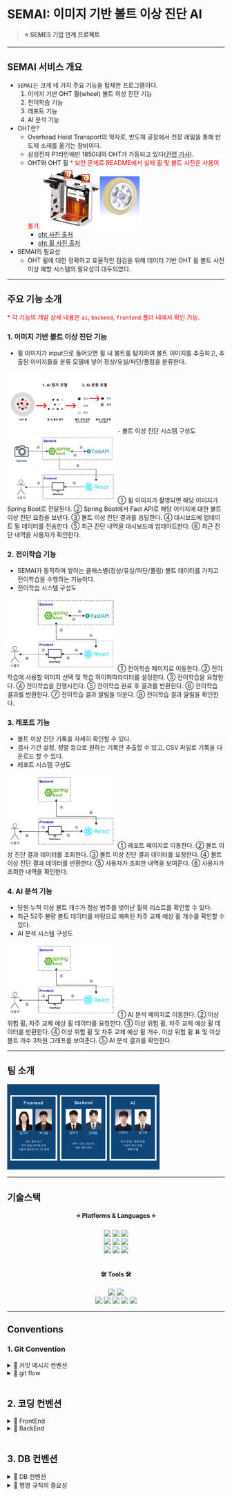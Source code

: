 # SEMAI: 이미지 기반 볼트 이상 진단 AI
> **⭐️ SEMES 기업 연계 프로젝트**

<hr>

## SEMAI 서비스 개요
- `SEMAI`는 크게 네 가지 주요 기능을 탑재한 프로그램이다.
  1. 이미지 기반 OHT 휠(wheel) 볼트 이상 진단 기능
  2. 전이학습 기능
  3. 레포트 기능
  4. AI 분석 기능
- OHT란?
  - Overhead Hoist Transport의 약자로, 반도체 공장에서 천장 레일을 통해 반도체 소재를 옮기는 장비이다.
  - 삼성전자 P1라인에만 1850대의 OHT가 가동되고 있다([관련 기사](https://www.inews24.com/view/1517772)).
  - OHT와 OHT 휠
    <span style="color:red;">* 보안 문제로 README에서 실제 휠 및 볼트 사진은 사용이 불가.</span>
    <img src="docs/oht_wheel.jpg" width=50%>
    - [oht 사진 출처](http://news.heraldcorp.com/view.php?ud=20220908000699)
    - [oht 휠 사진 출처](http://krcaster.co.kr/goods/minutely.php?goods_id=2684)
- SEMAI의 필요성
  - OHT 휠에 대한 정확하고 효율적인 점검을 위해 데이터 기반 OHT 휠 볼트 사전 이상 예방 시스템의 필요성이 대두되었다.

<hr>

## 주요 기능 소개
<span style="color:red;">* 각 기능의 개발 상세 내용은 `ai`, `backend`, `frontend` 폴더 내에서 확인 가능.</span>
### 1. 이미지 기반 볼트 이상 진단 기능
- 휠 이미지가 input으로 들어오면 휠 내 볼트를 탐지하여 볼트 이미지를 추출하고, 추출된 이미지들을 분류 모델에 넣어 정상/유실/파단/풀림을 분류한다.
<img src="docs/ai_프로세스.png" width=50%>
- 볼트 이상 진단 시스템 구성도
<img src="docs/시스템구성도_볼트이상진단.png" width=50%>
①	휠 이미지가 촬영되면 해당 이미지가 Spring Boot로 전달된다.
②	Spring Boot에서 Fast API로 해당 이미지에 대한 볼트 이상 진단 요청을 보낸다.
③	볼트 이상 진단 결과를 응답한다.
④	대시보드에 업데이트 될 데이터를 전송한다.
⑤	최근 진단 내역을 대시보드에 업데이트한다.
⑥	최근 진단 내역을 사용자가 확인한다.

<br>

### 2. 전이학습 기능
- SEMAI가 동작하며 쌓이는 클래스별(정상/유실/파단/풀림) 볼트 데이터를 가지고 전이학습을 수행하는 기능이다.
- 전이학습 시스템 구성도
<img src="docs/시스템구성도_전이학습.png" width=50%>
①	전이학습 페이지로 이동한다.
②	전이학습에 사용할 이미지 선택 및 학습 하이퍼파라미터를 설정한다.
③	전이학습을 요청한다.
④	전이학습을 진행시킨다.
⑤	전이학습 완료 후 결과를 반환한다.
⑥	전이학습 결과를 반환한다.
⑦	전이학습 결과 알림을 띄운다.
⑧	전이학습 결과 알림을 확인한다.

<br>

### 3. 레포트 기능
- 볼트 이상 진단 기록을 자세히 확인할 수 있다.
- 검사 기간 설정, 정렬 등으로 원하는 기록만 추출할 수 있고, CSV 파일로 기록을 다운로드 할 수 있다.
- 레포트 시스템 구성도
<img src="docs/시스템구성도_레포트.png" width=50%>
①	레포트 페이지로 이동한다.
②	볼트 이상 진단 결과 데이터를 조회한다.
③	볼트 이상 진단 결과 데이터를 요청한다.
④	볼트 이상 진단 결과 데이터를 반환한다.
⑤	사용자가 조회한 내역을 보여준다.
⑥	사용자가 조회한 내역을 확인한다.

<br>

### 4. AI 분석 기능
- 당원 누적 이상 볼트 개수가 정상 범주를 벗어난 휠의 리스트를 확인할 수 있다.
- 최근 52주 불량 볼트 데이터를 바탕으로 예측된 차주 교체 예상 휠 개수를 확인할 수 있다.
- AI 분석 시스템 구성도
<img src="docs/시스템구성도_AI분석.png" width=50%>
①	AI 분석 페이지로 이동한다.
②	이상 위험 휠, 차주 교체 예상 휠 데이터를 요청한다.
③	이상 위험 휠, 차주 교체 예상 휠 데이터를 반환한다.
④	이상 위험 휠 및 차주 교체 예상 휠 개수, 이상 위험 휠 표 및 이상 볼트 개수 3차원 그래프를 보여준다.
⑤	AI 분석 결과를 확인한다.

<hr>

## 팀 소개
<img src="docs/팀소개.png" width=70%>

<hr>

## 기술스택
<div align="center">
    <h4>⭐️ Platforms & Languages ⭐️</h4>
    <img src="https://img.shields.io/badge/Typescript-3178C6?style=flat-square&logo=Typescript&logoColor=white"/>
    <img src="https://img.shields.io/badge/React-61DAFB?style=flat&logo=React&logoColor=white"/>
    <img src="https://img.shields.io/badge/Pytorch-FF6F00?style=flat&logo=Pytorch&logoColor=white"/>
    <br>
    <img src="https://img.shields.io/badge/Java-007396?style=flat&logo=Conda-Forge&logoColor=white"/>
    <img src="https://img.shields.io/badge/Spring Boot-6DB33F?style=flat&logo=Spring Boot&logoColor=white" />
    <img src="https://img.shields.io/badge/FastAPI-00cc99?style=flat&logo=FastApi&logoColor=white"/>
    <br>
    <img src="https://img.shields.io/badge/MySQL-4479A1?style=flat&logo=MySQL&logoColor=white"/>
    <img src="https://img.shields.io/badge/Docker-2496ED?style=flat&logo=Docker&logoColor=white" />
    <img src="https://img.shields.io/badge/Jenkins-D24939?style=flat&logo=Jenkins&logoColor=white" />
</div>

<br>

<div align=center>
	<h4>🛠 Tools 🛠</h4>
</div>
<div align=center>
	<img src="https://img.shields.io/badge/Intellij Idea-212121?style=flat&logo=intellijidea&logoColor=white" />
	<img src="https://img.shields.io/badge/Visual%20Studio%20Code-007ACC?style=flat&logo=VisualStudioCode&logoColor=white" />
	<br>
	<img src="https://img.shields.io/badge/Tomcat-F8DC75?style=flat&logo=ApacheTomcat&logoColor=white" />
	<img src="https://img.shields.io/badge/AWS-232F3E?style=flat&logo=AmazonAWS&logoColor=white" />
	<img src="https://img.shields.io/badge/GitLab-181717?style=flat&logo=GitLab&logoColor=white" />
    <img src="https://img.shields.io/badge/Jira-0052CC?style=flat&logo=Jira&logoColor=white" />
    <img src="https://img.shields.io/badge/Notion-000000?style=flat&logo=Notion&logoColor=white" />
</div>

<hr>

## Conventions
### 1. Git Convention
<details>
<summary>📌 커밋 메시지 컨벤션</summary>

:bug: [BE] 레포트 디테일 데이터 수정 S08P31A301-652
깃모지 - [파트] - 내용 - 이슈 번호
### 🖤 규칙에 맞는 좋은 커밋메시지를 작성해야 하는 이유

- 팀원과의 소통
- 편리하게 과거 추적 가능
- 나중에 실무에서 익숙해지기 위해

### 🖤 한 커밋에는 한 가지 문제만!

- 추적 가능하게 유지해주기
- 너무 많은 문제를 한 커밋에 담으면 추적하기 어렵다.

### 🖤 CLI에서 커밋 메시지 여러 줄로 작성하는 방법

- 쌍따옴표를 닫지 말고 개행하며 작성 → 다 작성한 후에 쌍따옴표를 닫으면 작성 완료

```bash
git commit -m "FEAT: 회원가입 기능 추가

- 회원가입 기능 추가"
```

### 1. 커밋 유형 지정

- 커밋 유형은 깃모지로 대체
    
    
    | 커밋 타입 | 의미 |
    | --- | --- |
    | :sparkles: | 새로운 기능에 대한 커밋 |
    | :bug: | 버그 수정에 대한 커밋 |
    | :lipstick: | CSS 등 사용자 UI 디자인 변경 |
    | :recycle: | 코드 리팩토링에 대한 커밋 |
    | :art: | 스타일 (코드 형식 변경: 비즈니스 로직에 변경 없음) |
    | :memo: | 문서 추가, 수정에 대한 커밋 |
    | :hammer: | 빌드 관련 파일 수정에 대한 커밋 |
    | :truck: | 파일 혹은 폴더명을 수정하거나 옮기는 작업만인 경우 |
    | :fire: | 파일을 삭제하는 작업만 수행한 경우 |
    | :rocket: | CI 관련 설정, 수정에 대한 커밋  |
    | :speech_balloon: | 필요한 주석 추가 및 변경 |
    | :twisted_rightwards_arrows: | 브랜치 합병 |

### 2. 제목과 본문을 빈행으로 분리

- 커밋 유형 이후 제목과 본문은 한글로 작성하여 내용이 잘 전달될 수 있도록 할 것
- 본문에는 변경한 내용과 이유 설명 (어떻게 보다는 무엇 & 왜를 설명)

### 3. 제목 첫 글자는 대문자로, 끝에는 `.` 금지

### 4. 제목은 영문 기준 50자 이내로 할 것

### 5. 자신의 코드가 직관적으로 바로 파악할 수 있다고 생각하지 말자

### 6. 여러가지 항목이 있다면 글머리 기호를 통해 가독성 높이기

</details>

<details>
<summary>📌 git flow</summary>

## 📌 git flow
__작업하는 동안 default branch는 develop__.

✅ pr 날릴 때 어디로 날리는 건지 꼭 체크하기!

### **main → develop → feature-지라 이슈 번호**

main은 모든 작업이 끝난 후 develop에서 merge 시킨다.
—————————————————————————
- main - 초기 세팅 존재
- develop - local 작업 완료 후 merge 브랜치
- feature지라 이슈 번호 - 작업 브렌치
- local/feature-지라 이슈 번호 - 각자의 기능 추가 브랜치 → ex) feature-S08P31A301-652

—————————————————————————

1. `local - feature` 에서 각자 기능 작업
2. 작업 완료 후 `remote - develop` 에 PR
3. **코드 리뷰 후 Confirm 받고 Merge**
4. remote - develop 에 Merge 될 때 마다 **모든 팀원 remote - develop pull** 받아 최신 상태 유지

main → develop → feature/내용, fix/내용, refactor/내용
</details>

<br>

## 2. 코딩 컨벤션
<details>
<summary>📌 FrontEnd</summary>

## 1. **NAMING CONVENTIONS**

- **components 이름은 Pascal Case로 작성한다.**
- **Non-components 이름은 Camel Case로 작성한다.**

## 2. **BUG AVOIDANCE**

- null **또는 undefined일 수 있는 값은 optional chaining 연산자 (?.)를 사용한다.**

## 3. **ARCHITECTURE & CLEAN CODE**

- **유틸리티 파일을 만들어 중복된 코드를 피한다.**
- **Presentational 컴포넌트와 Container 컴포넌트를 분리하여 사용한다.**
- **고차 컴포넌트(Higher Order Components, HOC)는 적절하게 사용한다.**
- **JS, test, css로 파일을 분리한다.**
- **불필요한 주석을 사용하지 않는다.**
- **현재 화면보다 긴 코드는 더 작은 단위의 코드로 리팩토링 한다.**
- **주석 처리된 코드는 커밋하지 말고 삭제한다.**

## 4. **ES6**

- **class component가 아닌 function component를 사용한다.**
- **JSX 문법을 사용한다.**
- **spread 연산자를 사용한다.**
- **구조 분해 할당을 사용한다. let과 const만 사용한다. (var 사용금지)**
- **되도록 화살표 함수를 사용한다.**
- **직접 null을 체크하기 보다 optional chaining 연산자 (?.)를 사용한다.**

## 5. **TESTING**

- **테스트를 작성한다.**
- **적정 수준의 테스트 커버리지를 유지한다.**
- **하나의 테스트 파일에서 하나만 테스트 한다.**
- **테스트 코드안에서 로직을 사용하지 않는다.**
- **테스트 클래스는 하나의 클래스만 테스트 한다.**
- **네트워크, 데이터 베이스와 직접 통신하지말고 가짜 함수를 사용한다.**

## 6. **CSS**

- **inline css를 사용하지 않는다.**
- **명명 규칙을 지킨다.**

참고 : [https://www.jondjones.com/frontend/react/react-tutorials/react-coding-standards-and-practices-to-level-up-your-code/](https://www.jondjones.com/frontend/react/react-tutorials/react-coding-standards-and-practices-to-level-up-your-code/)
</details>

<details>
<summary>📌 BackEnd</summary>

## ☑️ 코드 컨벤션

```bash
문자열을 처리할 때는 쌍따옴표를 사용하도록 합니다.
```

```bash
문장이 종료될 때는 세미콜론을 붙여줍니다.
```

```bash
🐫 함수명, 변수명은 카멜케이스로 작성합니다.
```


```bash
🥙 URL, 파일명은 케밥케이스로 작성합니다.
```


```bash
☝ 가독성을 위해 한 줄에 하나의 문장만 작성합니다.
```

```bash
주석은 설명하려는 구문에 맞춰 들여쓰기 합니다.

// Good
function someFunction() {
  ...

  // statement에 관한 주석
  statements
}
```



```bash
연산자 사이에는 공백을 추가하여 가독성을 높입니다

a+b+c+d // bad
a + b + c + d // good
```

</aside>

```bash
☝ 콤마 다음에 값이 올 경우 공백을 추가하여 가독성을 높입니다.

var arr = [1,2,3,4]; //bad
var arr = [1, 2, 3, 4]; //good
```

```bash
🔠 생성자 함수명의 맨 앞글자는 대문자로 합니다.

function Person(){}
```

```bash
🔠 ENUM이나 상수는 대문자로 합니다.

NORMAL_STATUS = 10;
```

```bash
🔠 함수명은 소문자로 시작하고 동사로 합니다.

function getUserId(){}
```

---

### ☑️ **Structure**

1. **패키지는 목적별로 묶는다.**
    - common(공통기능 관련 패키지), user(User 관련 패키지), coupon(쿠폰 관련 패키지)
2. **Controller에서는 최대한 어떤 Service를 호출할지 결정하는 역할과 Exception처리만을 담당하자.**
    - Controller 단에서 로직을 구현하는 것을 지양한다.
3. **하나의 메소드와 클래스는 하나의 목적을 두게 만든다.**
    - 하나의 메소드 안에서 한가지 일만 해야한다.
    - 하나의 클래스 안에서는 같은 목적을 둔 코드들의 집합이여야한다.
4. **메소드와 클래스는 최대한 작게 만든다.**
    - 메소드와 클래스가 커진다면 하나의 클래스나 메소드 안에서 여러 동작을 하고 있을 확률이 크다.
    - 수많은 책임을 떠안은 클래스를 피한다. 큰 클래스 몇 개가 아니라 작은 클래스 여럿으로 이뤄진 시스템이 더욱 바람직하다.
    - 클래스 나누는 것을 두려워하지 말자.
5. **도메인 서비스를 만들어지는 것을 피하자.**
    - User라는 도메인이 있을 때, UserService로 만드는 것을 피한다.
    - 이렇게 도메인 네이밍을 딴 서비스가 만들어지면 자연스레 수많은 책임을 떠안은 큰 클래스로 발전될 가능성이 높다.
    - 기능 별로 세분화해서 만들어보자. (UserRegisterService, UserEmailService 등...)
6. **에러 검출(try - catch)**
    - 최상단에서 에러 검출 하기
    - ex) 컨트롤러 서비스 DAO가 있으면  컨트롤러에서 try -catch문 작성

## 🍃 스프링부트 네이밍 컨벤션

<aside>


### ▶ Controller

- 컨트롤러 클래스 안에서 메서드 명을 작성 할 때는 아래와 같은 접미사를 붙인다.
    
    
    | 메서드명 | 의미 |
    | --- | --- |
    | orderList() | 목록 조회 유형의 서비스 |
    | orderDetails() | 단 건 상세 조회 유형의 controller 메서드 |
    | orderSave() | 등록/수정/삭제 가 동시에 일어나는 유형의 controller 메서드 |
    | orderAdd() | 등록만 하는 유형의 controller 메서드 |
    | orderModify() | 수정만 하는 유형의 controller 메서드 |
    | orderRemove() | 삭제만 하는 유형의 controller 메서드 |

### ▶ ****Service****

- 서비스 클래스 안에서 메서드 명을 작성 할 때는 아래와 같은 접두사를 붙인다.
    
    
    | 메서드명 | 의미 |
    | --- | --- |
    | findOrder() | 조회 유형의 service 메서드 |
    | addOrder() | 등록 유형의 service 메서드 |
    | modifyOrder() | 변경 유형의 service 메서드 |
    | removeOrder() | 삭제 유형의 service 메서드 |
    | saveOrder() | 등록/수정/삭제 가 동시에 일어나는 유형의 service 메서드 |

### ▶ Mapper

- Mapper 클래스 안에서 메서드 명을 작성 할 때는 아래와 같은 접두사를 붙인다.
    
    
    | 메서드명 | 의미 |
    | --- | --- |
    | selectOrder() | 조회 유형의 mapper 메서드 |
    | insertOrder() | 등록 유형의 mapper 메서드 |
    | updateOrder() | 변경 유형의 mapper 메서드 |
    | deleteOrder() | 삭제 유형의 mapper 메서드 |

</aside>
</details>
<br>

## 3. DB 컨벤션
<details>
<summary>📌 DB 컨벤션</summary>

## **1. 약어 사용 자제**

## **2. 테이블, 칼럼명은 모두 단수**

## **3. 테이블명은 카멜 케이스**
ex.) 
- 두 개 이상의 단어를 조합해서 쓸 때는 카멜케이스로 쓴다.
- 한 단어일때는 소문자로 적는다.

## **4. 칼럼명은 스네이크 케이스**


**1. idx**

idx는 테이블명_idx로 하도록 한다.

**2. 예약어는 칼럼명으로 사용하지 않는다.**

 ex) 난이도 테이블의 값 : value = X

**3.이분법으로 나눠지는 값은 is‘_‘사용**
</details>

<details>
<summary mmary>📌 명명 규칙의 중요성</summary>

  #### ☑️ 이름은 오래간다.

  데이터 구조는 어플리케이션 코드보다 훨씬 지속력이 높다. 
  잘 정의된 데이터 구조와 테이블 레이아웃은 어떠한 어플리케이션에서도 사용되어질 수 있다. 즉, **데이터 구조는 한번 잘 짜 놓든 아니든 영향력이 오래간다.**

  #### ☑️ 이름은 계약이다.

  한번 컬럼이나 테이블 이름을 정해 놓으면 어플리케이션에서는 그 이름을 코딩으로 사용한다. 
  **만약 컬럼과 테이블의 이름이 변경된다면 의존하고 있던 어플리케이션에서도 수정**이 일어나야 한다.

  #### ☑️ 개발자 환경의 차이.

  이름이 잘 정의된 테이블, 뷰, 컬럼이 있다면 **본인 뿐만 아니라 다른 개발자들도 데이터베이스의
  구조를 이해하는데 짧은 시간이 소모**될 것이다.
</details>